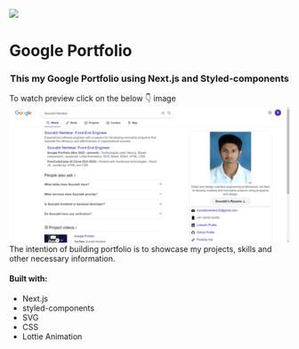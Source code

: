 [![](https://img.icons8.com/bubbles/150/resume.png)](https://img.icons8.com/bubbles/150/resume.png)

# Google Portfolio

<h3  align="center">This my Google Portfolio using Next.js and Styled-components</h3>

To watch preview click on the below 👇 image
[![Google Portfolio](/public/assets/thumbs/GooglePortfolio.png)](https://youtu.be/-GAsNEy3PEU "Google Portfolio using Next.js")
The intention of building portfolio is to showcase my projects, skills and other necessary information.

#### Built with:

- Next.js
- styled-components
- SVG
- CSS
- Lottie Animation
